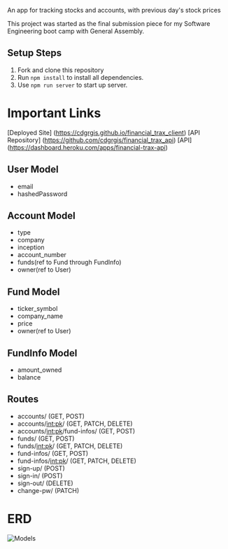 An app for tracking stocks and accounts, with previous day's stock prices

This project was started as the final submission piece for my Software Engineering boot camp with General Assembly.

## Setup Steps
  1. Fork and clone this repository
  2. Run `npm install` to install all dependencies.
  3. Use `npm run server` to start up server.
   
# Important Links
[Deployed Site] (https://cdgrgis.github.io/financial_trax_client)
[API Repository] (https://github.com/cdgrgis/financial_trax_api)
[API] (https://dashboard.heroku.com/apps/financial-trax-api)

## User Model
  - email
  - hashedPassword

## Account Model
  - type
  - company
  - inception
  - account_number
  - funds(ref to Fund through FundInfo)
  - owner(ref to User)

## Fund Model
  - ticker_symbol
  - company_name
  - price
  - owner(ref to User)

## FundInfo Model
  - amount_owned
  - balance

## Routes
  - accounts/ (GET, POST)
  - accounts/<int:pk>/ (GET, PATCH, DELETE)
  - accounts/<int:pk>/fund-infos/ (GET, POST)
  - funds/ (GET, POST)
  - funds/<int:pk>/ (GET, PATCH, DELETE)
  - fund-infos/ (GET, POST)
  - fund-infos/<int:pk>/ (GET, PATCH, DELETE)
  - sign-up/ (POST)
  - sign-in/ (POST)
  - sign-out/ (DELETE)
  - change-pw/ (PATCH)

# ERD
![Models](https://user-images.githubusercontent.com/88337158/156482703-cb6e21ee-2890-4d3a-bcd3-533f96407315.png)
